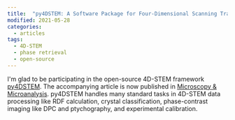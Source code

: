 ```yaml
---
title:  "py4DSTEM: A Software Package for Four-Dimensional Scanning Transmission Electron Microscopy Data Analysis"
modified: 2021-05-28
categories:
  - articles
tags:
  - 4D-STEM
  - phase retrieval
  - open-source
---
```


I'm glad to be participating in the open-source 4D-STEM framework [py4DSTEM](https://github.com/py4dstem/py4DSTEM). The accompanying article is now published in [Microscopy & Microanalysis](https://www.cambridge.org/core/journals/microscopy-and-microanalysis/article/py4dstem-a-software-package-for-fourdimensional-scanning-transmission-electron-microscopy-data-analysis/60198803EABA62EFE986693E3A7C4CE6).
py4DSTEM handles many standard tasks in 4D-STEM data processing like RDF calculation, crystal classification, phase-contrast imaging like DPC and ptychography, and experimental calibration. 

